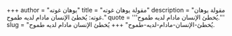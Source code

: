 +++
author = "يوهان غوته"
title = "مقولة يوهان غوته"
description = "مقولة يوهان غوته: يُخطئ الإنسان مادام لديه طموح."
quote = '''يُخطئ الإنسان مادام لديه طموح.'''
slug = "يُخطئ-الإنسان-مادام-لديه-طموح"
+++
يُخطئ الإنسان مادام لديه طموح.
